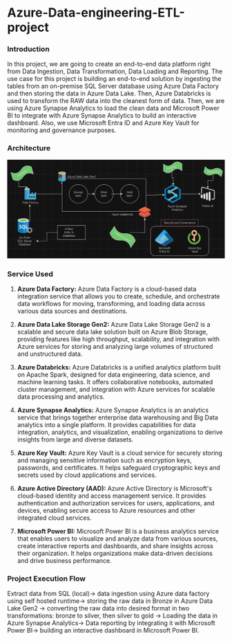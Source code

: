 # Azure-Data-engineering-ETL-project

### Introduction
In this project, we are going to create an end-to-end data platform right from Data Ingestion, Data Transformation, Data Loading and Reporting. 
The use case for this project is building an end-to-end solution by ingesting the tables from an on-premise SQL Server database using Azure Data Factory and then storing the data in Azure Data Lake. Then, Azure Databricks is used to transform the RAW data into the cleanest form of data. Then, we are using Azure Synapse Analytics to load the clean data and Microsoft Power BI to integrate with Azure Synapse Analytics to build an interactive dashboard. Also, we use Microsoft Entra ID and Azure Key Vault for monitoring and governance purposes. 

### Architecture
![Architecture Diagram](azure.png)

### Service Used
1. **Azure Data Factory:**
   Azure Data Factory is a cloud-based data integration service that allows you to create, schedule, and orchestrate data workflows for moving, transforming, and loading data across various data sources and destinations.

2. **Azure Data Lake Storage Gen2:**
   Azure Data Lake Storage Gen2 is a scalable and secure data lake solution built on Azure Blob Storage, providing features like high throughput, scalability, and integration with Azure services for storing and analyzing large volumes of structured and unstructured data.

3. **Azure Databricks:**
   Azure Databricks is a unified analytics platform built on Apache Spark, designed for data engineering, data science, and machine learning tasks. It offers collaborative notebooks, automated cluster management, and integration with Azure services for scalable data processing and analytics.

4. **Azure Synapse Analytics:**
   Azure Synapse Analytics is an analytics service that brings together enterprise data warehousing and Big Data analytics into a single platform. It provides capabilities for data integration, analytics, and visualization, enabling organizations to derive insights from large and diverse datasets.

5. **Azure Key Vault:**
   Azure Key Vault is a cloud service for securely storing and managing sensitive information such as encryption keys, passwords, and certificates. It helps safeguard cryptographic keys and secrets used by cloud applications and services.

6. **Azure Active Directory (AAD):**
   Azure Active Directory is Microsoft's cloud-based identity and access management service. It provides authentication and authorization services for users, applications, and devices, enabling secure access to Azure resources and other integrated cloud services.

7. **Microsoft Power BI:**
   Microsoft Power BI is a business analytics service that enables users to visualize and analyze data from various sources, create interactive reports and dashboards, and share insights across their organization. It helps organizations make data-driven decisions and drive business performance.

### Project Execution Flow
Extract data from SQL (local)-> data ingestion using Azure data factory using self hosted runtime-> storing the raw data in Bronze in Azure Data Lake Gen2 -> converting the raw data into desired format in two transformations: bronze to silver, then silver to gold -> Loading the data in Azure Synapse Analytics-> Data reporting by integrating it with Microsoft Power BI-> building an interactive dashboard in Microsoft Power BI.
